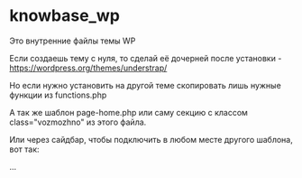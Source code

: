 # knowbase_wp

Это внутренние файлы темы WP

Если создаешь тему с нуля, то сделай её дочерней после установки - https://wordpress.org/themes/understrap/

Но если нужно установить на другой теме скопировать лишь нужные функции из functions.php

А так же шаблон page-home.php или саму секцию с классом class="vozmozhno" из этого файла.

Или через сайдбар, чтобы подключить в любом месте другого шаблона, вот так: <?php get_sidebar( 'sections' ); ?>

...
